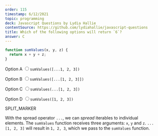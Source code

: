 ```yaml
---
order: 115
timestamp: 6/12/2021
topic: programming
deck: Javascript Questions by Lydia Hallie
contentSource: https://github.com/lydiahallie/javascript-questions
title: Which of the following options will return `6`?
answer: C
---
```


  

```javascript
function sumValues(x, y, z) {
  return x + y + z;
}
```


<label for="option-A">Option A</label>
<input type="radio" name="answer-option" id="option-A" value="A">`sumValues([...1, 2, 3])`</input>
    

<label for="option-B">Option B</label>
<input type="radio" name="answer-option" id="option-B" value="B">`sumValues([...[1, 2, 3]])`</input>
    

<label for="option-C">Option C</label>
<input type="radio" name="answer-option" id="option-C" value="C">`sumValues(...[1, 2, 3])`</input>
    

<label for="option-D">Option D</label>
<input type="radio" name="answer-option" id="option-D" value="D">`sumValues([1, 2, 3])`</input>
    




SPLIT_MARKER

With the spread operator `...`, we can _spread_ iterables to individual elements. The `sumValues` function receives three arguments: `x`, `y` and `z`. `...[1, 2, 3]` will result in `1, 2, 3`, which we pass to the `sumValues` function.



